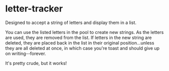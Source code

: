 # letter-tracker

Designed to accept a string of letters and display them in a list.

You can use the listed letters in the pool to create new strings. As the letters are used, they are removed from the list. If letters in the new string are deleted, they are placed back in the list in their original position...unless they are all deleted at once, in which case you're toast and should give up on writing--forever.

It's pretty crude, but it works!

